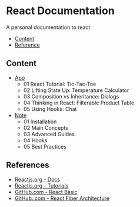 # React Documentation

A personal documentation to react

- [Content](#content)
- [Reference](#reference)

## Content

- [App](./src/App.tsx)
  - 01 React Tutorial: Tic-Tac-Toe
  - 02 Lifting State Up: Temperature Calculator
  - 03 Composition vs Inheritance: Dialogs
  - 04 Thinking in React: Filterable Product Table
  - 05 Using Hooks: Chat
- [Note](https://github.com/oscarchankalung/development-notebook/tree/main/React/index.md)
  - 01 Installation
  - 02 Main Concepts
  - 03 Advanced Guides
  - 04 Hooks
  - 05 Best Practices

## References

- [Reactjs.org - Docs](https://reactjs.org/docs/getting-started.html)
- [Reactjs.org - Tutorials](https://reactjs.org/docs/getting-started.html)
- [GitHub.com - React Basic](https://github.com/reactjs/react-basic)
- [GitHub..com - React Fiber Architecture](https://github.com/acdlite/react-fiber-architecture)

